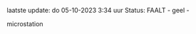 laatste update: 
do 05-10-2023  3:34   uur 
Status: FAALT - geel - 
<div class="service Y">microstation</div>